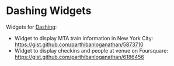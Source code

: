 Dashing Widgets
===========

Widgets for [Dashing](https://github.com/Shopify/dashing):
+ Widget to display MTA train information in New York City: https://gist.github.com/parthibanloganathan/5873710
+ Widget to display checkins and people at venue on Foursquare: https://gist.github.com/parthibanloganathan/6186456
